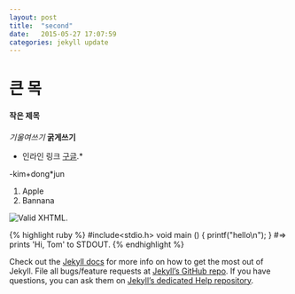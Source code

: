 ```yaml
---
layout: post
title:  "second"
date:   2015-05-27 17:07:59
categories: jekyll update
---
```


# 큰 목
#### 작은 제목

*기울여쓰기*
**굵게쓰기**

* 인라인 링크 [구글](http://www.google.com/).*

-kim+dong*jun


1. Apple
2. Bannana

![Valid XHTML](http://w3.org/Icons/valid-xhtml10).



{% highlight ruby %}
#include<stdio.h>
void main ()
{ 
  printf("hello\n");
}
#=> prints 'Hi, Tom' to STDOUT.
{% endhighlight %}

Check out the [Jekyll docs][jekyll] for more info on how to get the most out of Jekyll. File all bugs/feature requests at [Jekyll’s GitHub repo][jekyll-gh]. If you have questions, you can ask them on [Jekyll’s dedicated Help repository][jekyll-help].

[jekyll]:      http://jekyllrb.com
[jekyll-gh]:   https://github.com/jekyll/jekyll
[jekyll-help]: https://github.com/jekyll/jekyll-help
